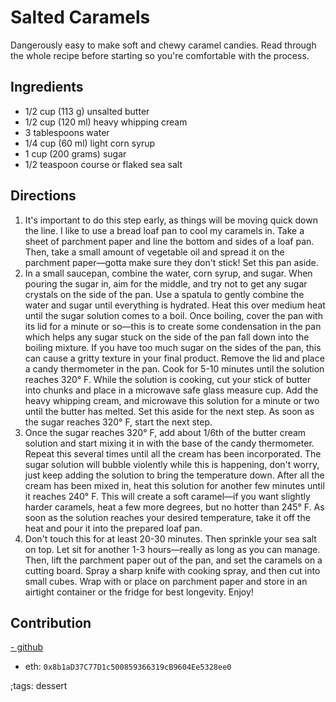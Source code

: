 # Salted Caramels

Dangerously easy to make soft and chewy caramel candies. Read through the whole recipe before starting so you're comfortable with the process.

## Ingredients

- 1/2 cup (113 g) unsalted butter
- 1/2 cup (120 ml) heavy whipping cream
- 3 tablespoons water
- 1/4 cup (60 ml) light corn syrup
- 1 cup (200 grams) sugar
- 1/2 teaspoon course or flaked sea salt

## Directions

1. It's important to do this step early, as things will be moving quick down the line. I like to use a bread loaf pan to cool my caramels in. Take a sheet of parchment paper and line the bottom and sides of a loaf pan. Then, take a small amount of vegetable oil and spread it on the parchment paper—gotta make sure they don't stick! Set this pan aside.
2. In a small saucepan, combine the water, corn syrup, and sugar. When pouring the sugar in, aim for the middle, and try not to get any sugar crystals on the side of the pan. Use a spatula to gently combine the water and sugar until everything is hydrated. Heat this over medium heat until the sugar solution comes to a boil. Once boiling, cover the pan with its lid for a minute or so—this is to create some condensation in the pan which helps any sugar stuck on the side of the pan fall down into the boiling mixture. If you have too much sugar on the sides of the pan, this can cause a gritty texture in your final product. Remove the lid and place a candy thermometer in the pan. Cook for 5-10 minutes until the solution reaches 320° F. While the solution is cooking, cut your stick of butter into chunks and place in a microwave safe glass measure cup. Add the heavy whipping cream, and microwave this solution for a minute or two until the butter has melted. Set this aside for the next step. As soon as the sugar reaches 320° F, start the next step.
3. Once the sugar reaches 320° F, add about 1/6th of the butter cream solution and start mixing it in with the base of the candy thermometer. Repeat this several times until all the cream has been incorporated. The sugar solution will bubble violently while this is happening, don't worry, just keep adding the solution to bring the temperature down. After all the cream has been mixed in, heat this solution for another few minutes until it reaches 240° F. This will create a soft caramel—if you want slightly harder caramels, heat a few more degrees, but no hotter than 245° F. As soon as the solution reaches your desired temperature, take it off the heat and pour it into the prepared loaf pan.
4. Don't touch this for at least 20-30 minutes. Then sprinkle your sea salt on top. Let sit for another 1-3 hours—really as long as you can manage. Then, lift the parchment paper out of the pan, and set the caramels on a cutting board. Spray a sharp knife with cooking spray, and then cut into small cubes. Wrap with or place on parchment paper and store in an airtight container or the fridge for best longevity. Enjoy!

## Contribution

[- github](https://github.com/skovati)
- eth: `0x8b1aD37C77D1c500859366319cB9604Ee5328ee0`

;tags: dessert
